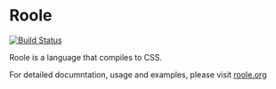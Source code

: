 Roole
=====

[![Build Status](https://travis-ci.org/curvedmark/roole.png)](https://travis-ci.org/curvedmark/roole)

Roole is a language that compiles to CSS.

For detailed documntation, usage and examples, please visit [roole.org](http://roole.org)